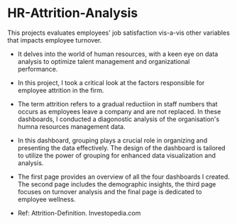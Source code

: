 # HR-Attrition-Analysis
This projects evaluates employees' job satisfaction vis-a-vis other variables that impacts employee turnover.

-  It delves into the world of human resources, with a keen eye on data analysis to optimize talent management and organizational performance.

 - In this project, I took a critical look at the factors responsible for employee attrition in the firm. 

 - The term attrition refers to a gradual reductiion in staff numbers that occurs as employees leave a company and are not replaced. In these dashboards, I conducted a diagonostic analysis of the organisation's humna resources management data.

 - In this dashboard, grouping plays a crucial role in organizing and presenting the data effectively. The design of the dashboard is tailored to utilize the power of grouping for enhanced data visualization and analysis.
 
 - The first page provides an overview of all the four dashboards I created. The second page includes the demographic insights, the third page focuses on turnover analysis and the final page is dedicated to employee wellness.

   
 - Ref: Attrition-Definition. Investopedia.com
